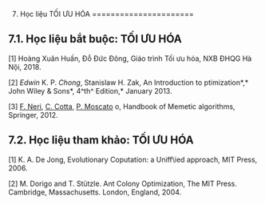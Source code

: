 7. Học liệu TỐI ƯU HÓA
======================

7.1. Học liệu bắt buộc: TỐI ƯU HÓA
----------------------------------

\[1\] Hoàng Xuân Huấn, Đỗ Đức Đông, Giáo trình Tối ưu hóa, NXB ĐHQG Hà
Nội, 2018.

\[2\] *Edwin* K. P. *Chong*, Stanislaw H. Zak, An Introduction to
ptimization*,* John Wiley & Sons*, 4^th^ Edition,* January 2013.

\[3\] [F.
Neri](http://link.springer.com/search?facet-author=%22Ferrante+Neri%22),
[C.
Cotta](http://link.springer.com/search?facet-author=%22Carlos+Cotta%22),
[P.
Moscato](http://link.springer.com/search?facet-author=%22Pablo+Moscato%22)
o, Handbook of Memetic algorithms, Springer, 2012.

7.2. Học liệu tham khảo: TỐI ƯU HÓA
-----------------------------------

\[1\] K. A. De Jong, Evolutionary Coputation: a Uniff\\ied approach, MIT
Press, 2006.

\[2\] M. Dorigo and T. Stützle. Ant Colony Optimization, The MIT Press.
Cambridge, Massachusetts. London, England, 2004.

